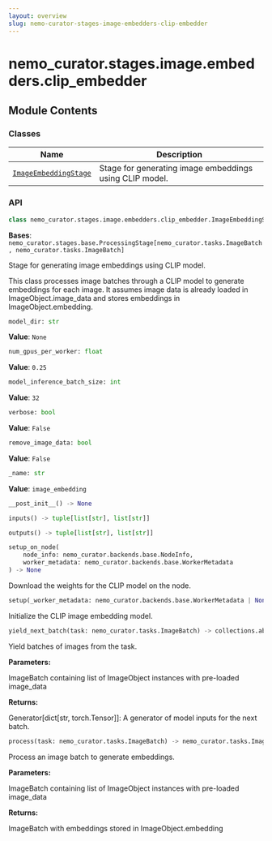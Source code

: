 ```yaml
---
layout: overview
slug: nemo-curator-stages-image-embedders-clip-embedder
---
```


# nemo_curator.stages.image.embedders.clip_embedder



## Module Contents

### Classes

| Name | Description |
|------|-------------|
| [`ImageEmbeddingStage`](#nemo_curatorstagesimageembeddersclip_embedderimageembeddingstage) | Stage for generating image embeddings using CLIP model. |

### API

```python
class nemo_curator.stages.image.embedders.clip_embedder.ImageEmbeddingStage
```

**Bases**: `nemo_curator.stages.base.ProcessingStage[nemo_curator.tasks.ImageBatch, nemo_curator.tasks.ImageBatch]`

Stage for generating image embeddings using CLIP model.

This class processes image batches through a CLIP model to generate
embeddings for each image. It assumes image data is already loaded
in ImageObject.image_data and stores embeddings in ImageObject.embedding.

```python
model_dir: str
```

**Value**: `None`


```python
num_gpus_per_worker: float
```

**Value**: `0.25`


```python
model_inference_batch_size: int
```

**Value**: `32`


```python
verbose: bool
```

**Value**: `False`


```python
remove_image_data: bool
```

**Value**: `False`


```python
_name: str
```

**Value**: `image_embedding`


```python
__post_init__() -> None
```


```python
inputs() -> tuple[list[str], list[str]]
```


```python
outputs() -> tuple[list[str], list[str]]
```


```python
setup_on_node(
    node_info: nemo_curator.backends.base.NodeInfo,
    worker_metadata: nemo_curator.backends.base.WorkerMetadata
) -> None
```

Download the weights for the CLIP model on the node.


```python
setup(_worker_metadata: nemo_curator.backends.base.WorkerMetadata | None = None) -> None
```

Initialize the CLIP image embedding model.


```python
yield_next_batch(task: nemo_curator.tasks.ImageBatch) -> collections.abc.Generator[nemo_curator.tasks.ImageBatch, None, None]
```

Yield batches of images from the task.

**Parameters:**

<ParamField path="task" type="nemo_curator.tasks.ImageBatch">
  ImageBatch containing list of ImageObject instances with pre-loaded image_data
</ParamField>

**Returns:**

Generator[dict[str, torch.Tensor]]: A generator of model inputs for the next batch.


```python
process(task: nemo_curator.tasks.ImageBatch) -> nemo_curator.tasks.ImageBatch
```

Process an image batch to generate embeddings.

**Parameters:**

<ParamField path="task" type="nemo_curator.tasks.ImageBatch">
  ImageBatch containing list of ImageObject instances with pre-loaded image_data
</ParamField>

**Returns:**

ImageBatch with embeddings stored in ImageObject.embedding


